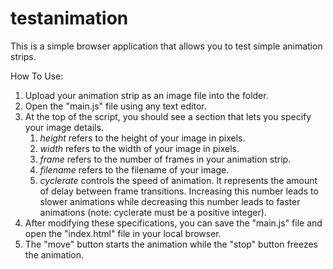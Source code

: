 # testanimation
This is a simple browser application that allows you to test simple animation strips.  

How To Use:

1. Upload your animation strip as an image file into the folder.
2. Open the "main.js" file using any text editor.
3. At the top of the script, you should see a section that lets you specify your image details.
   1. *height* refers to the height of your image in pixels.
   2. *width* refers to the width of your image in pixels.
   3. *frame* refers to the number of frames in your animation strip.
   4. *filename* refers to the filename of your image.
   5. *cyclerate* controls the speed of animation. It represents the amount of delay between frame transitions. Increasing this number leads to slower animations while decreasing this number leads to faster animations (note: cyclerate must be a positive integer).
4. After modifying these specifications, you can save the "main.js" file and open the "index.html" file in your local browser.
5. The "move" button starts the animation while the "stop" button freezes the animation.
